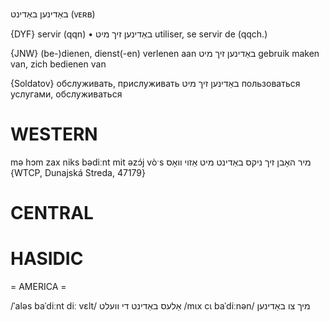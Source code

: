 באַדינען
באַדינט
(ᴠᴇʀʙ)

{DYF}
servir (qqn)
• באַדינען זיך מיט utiliser, se servir de (qqch.)

{JNW}
(be-)dienen, dienst(-en) verlenen aan
באַדינען זיך מיט
gebruik maken van, zich bedienen van

{Soldatov}
обслуживать, прислуживать
באַדינען זיך מיט
пользоваться услугами, обслуживаться

WESTERN
========

mə hɔm zax niks bədiːnt mit əzɔ́j vòˑs מיר האָבן זיך ניקס באַדינט מיט אַזוי וואָס  {WTCP, Dunajská Streda, 47179}

CENTRAL
========

HASIDIC
=======
= AMERICA = 

/ˈaləs baˈdiːnt diː vɛlt/ אַלעס באַדינט די וועלט
/mɩx cɩ baˈdiːnən/ מיך צו באַדינען